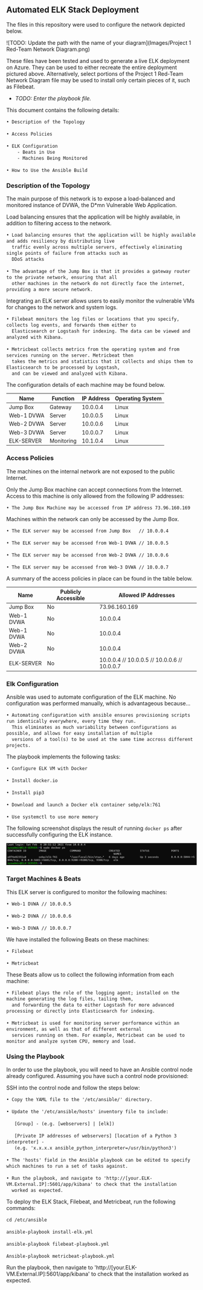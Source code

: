 ## Automated ELK Stack Deployment

The files in this repository were used to configure the network depicted below.

![TODO: Update the path with the name of your diagram](Images/Project 1 Red-Team Network Diagram.png)

These files have been tested and used to generate a live ELK deployment on Azure. They can be used to either recreate the entire deployment pictured above. Alternatively, select portions of the Project 1 Red-Team Network Diagram file may be used to install only certain pieces of it, such as Filebeat.

  - _TODO: Enter the playbook file._

This document contains the following details:

    • Description of the Topology
    
    • Access Policies
    
    • ELK Configuration
        - Beats in Use
        - Machines Being Monitored
    
    • How to Use the Ansible Build


### Description of the Topology

The main purpose of this network is to expose a load-balanced and monitored instance of DVWA, the D*mn Vulnerable Web Application.

Load balancing ensures that the application will be highly available, in addition to filtering access to the network.

    • Load balancing ensures that the application will be highly available and adds resiliency by distributing live 
      traffic evenly across multiple servers, effectively eliminating single points of failure from attacks such as 
      DDoS attacks

    • The advantage of the Jump Box is that it provides a gateway router to the private network, ensuring that all 
      other machines in the network do not directly face the internet, providing a more secure network.
          
          
Integrating an ELK server allows users to easily monitor the vulnerable VMs for changes to the network and system logs.

    • Filebeat monitors the log files or locations that you specify, collects log events, and forwards them either to 
      Elasticsearch or Logstash for indexing. The data can be viewed and analyzed with Kibana.

    • Metricbeat collects metrics from the operating system and from services running on the server. Metricbeat then
      takes the metrics and statistics that it collects and ships them to Elasticsearch to be processed by Logstash,
      and can be viewed and analyzed with Kibana.


The configuration details of each machine may be found below.

| Name       |    Function    | IP Address | Operating System |
|------------|----------------|------------|------------------|
| Jump Box   | Gateway        | 10.0.0.4   | Linux            |
| Web-1 DVWA | Server         | 10.0.0.5   | Linux            |
| Web-2 DVWA | Server         | 10.0.0.6   | Linux            |
| Web-3 DVWA | Server         | 10.0.0.7   | Linux            |
| ELK-SERVER | Monitoring     | 10.1.0.4   | Linux            |


### Access Policies

The machines on the internal network are not exposed to the public Internet. 

Only the Jump Box machine can accept connections from the Internet. Access to this machine is only allowed from the following IP addresses:

  
    • The Jump Box Machine may be accessed from IP address 73.96.160.169


Machines within the network can only be accessed by the Jump Box.

    • The ELK server may be accessed from Jump Box   // 10.0.0.4
    
    • The ELK server may be accessed from Web-1 DVWA // 10.0.0.5    
    
    • The ELK server may be accessed from Web-2 DVWA // 10.0.0.6  
    
    • The ELK server may be accessed from Web-3 DVWA // 10.0.0.7                                                 


A summary of the access policies in place can be found in the table below.

| Name       | Publicly Accessible |              Allowed IP Addresses            |
|------------|---------------------|----------------------------------------------|
| Jump Box   | No                  | 73.96.160.169                                |
| Web-1 DVWA | No                  | 10.0.0.4                                     |
| Web-1 DVWA | No                  | 10.0.0.4                                     |
| Web-2 DVWA | No                  | 10.0.0.4                                     |
| ELK-SERVER | No                  | 10.0.0.4 // 10.0.0.5 // 10.0.0.6 // 10.0.0.7 |

### Elk Configuration

Ansible was used to automate configuration of the ELK machine. No configuration was performed manually, which is advantageous because...

    • Automating configuration with ansible ensures provisioning scripts run identically everywhere, every time they run.
      This eliminates as much variability between configurations as possible, and allows for easy installation of multiple
      versions of a tool(s) to be used at the same time accross different projects.

The playbook implements the following tasks:

    • Configure ELK VM with Docker
    
    • Install docker.io
    
    • Install pip3
    
    • Download and launch a Docker elk container sebp/elk:761
    
    • Use systemctl to use more memory
    

The following screenshot displays the result of running `docker ps` after successfully configuring the ELK instance.

![TODO: Update the path with the name of your screenshot of docker ps output](Images/docker_ps_output.png)

### Target Machines & Beats
This ELK server is configured to monitor the following machines:
       
    • Web-1 DVWA // 10.0.0.5 
    
    • Web-2 DVWA // 10.0.0.6
    
    • Web-3 DVWA // 10.0.0.7

We have installed the following Beats on these machines:
    
    • Filebeat  
    
    • Metricbeat

These Beats allow us to collect the following information from each machine:

    • Filebeat plays the role of the logging agent; installed on the machine generating the log files, tailing them,
      and forwarding the data to either Logstash for more advanced processing or directly into Elasticsearch for indexing.
      
    • Metricbeat is used for monitoring server performance within an environment, as well as that of different external
      services running on them. For example, Metricbeat can be used to monitor and analyze system CPU, memory and load.

### Using the Playbook
In order to use the playbook, you will need to have an Ansible control node already configured. Assuming you have such a control node provisioned: 

SSH into the control node and follow the steps below:

    • Copy the YAML file to the '/etc/ansible/' directory.

    • Update the '/etc/ansible/hosts' inventory file to include: 

       [Group] - (e.g. [webservers] | [elk])

       [Private IP addresses of webservers] [location of a Python 3 interpreter] -
       (e.g. 'x.x.x.x ansible_python_interpreter=/usr/bin/python3')

    • The 'hosts' field in the Ansible playbook can be edited to specify which machines to run a set of tasks against.

    • Run the playbook, and navigate to 'http://[your.ELK-VM.External.IP]:5601/app/kibana' to check that the installation 
      worked as expected.

To deploy the ELK Stack, Filebeat, and Metricbeat, run the following commands:
   
    cd /etc/ansible
    
    ansible-playbook install-elk.yml
    
    ansible-playbook filebeat-playbook.yml
    
    Ansible-playbook metricbeat-playbook.yml
    
Run the playbook, then navigate to 'http://[your.ELK-VM.External.IP]:5601/app/kibana' to check that the installation worked as expected.

